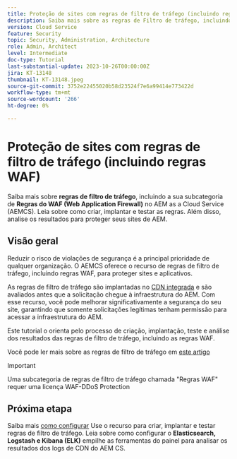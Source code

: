 ```yaml
---
title: Proteção de sites com regras de filtro de tráfego (incluindo regras WAF)
description: Saiba mais sobre as regras de Filtro de tráfego, incluindo a subcategoria de regras do Firewall de aplicações Web (WAF). Como criar, implantar e testar as regras. Além disso, analise os resultados para proteger seus sites de AEM.
version: Cloud Service
feature: Security
topic: Security, Administration, Architecture
role: Admin, Architect
level: Intermediate
doc-type: Tutorial
last-substantial-update: 2023-10-26T00:00:00Z
jira: KT-13148
thumbnail: KT-13148.jpeg
source-git-commit: 3752e22455020b58d23524f7e6a99414e773422d
workflow-type: tm+mt
source-wordcount: '266'
ht-degree: 0%

---
```



# Proteção de sites com regras de filtro de tráfego (incluindo regras WAF)

Saiba mais sobre **regras de filtro de tráfego**, incluindo a sua subcategoria de **Regras do WAF (Web Application Firewall)** no AEM as a Cloud Service (AEMCS). Leia sobre como criar, implantar e testar as regras. Além disso, analise os resultados para proteger seus sites de AEM.

## Visão geral

Reduzir o risco de violações de segurança é a principal prioridade de qualquer organização. O AEMCS oferece o recurso de regras de filtro de tráfego, incluindo regras WAF, para proteger sites e aplicativos.

As regras de filtro de tráfego são implantadas no [CDN integrada](https://experienceleague.adobe.com/docs/experience-manager-cloud-service/content/implementing/content-delivery/cdn.html) e são avaliados antes que a solicitação chegue à infraestrutura do AEM. Com esse recurso, você pode melhorar significativamente a segurança do seu site, garantindo que somente solicitações legítimas tenham permissão para acessar a infraestrutura do AEM.

Este tutorial o orienta pelo processo de criação, implantação, teste e análise dos resultados das regras de filtro de tráfego, incluindo as regras WAF.

Você pode ler mais sobre as regras de filtro de tráfego em [este artigo](https://experienceleague.adobe.com/docs/experience-manager-cloud-service/content/security/traffic-filter-rules-including-waf.html?lang=en)

>[!IMPORTANT]
>
> Uma subcategoria de regras de filtro de tráfego chamada &quot;Regras WAF&quot; requer uma licença WAF-DDoS Protection


## Próxima etapa

Saiba mais [como configurar](./how-to-setup.md) Use o recurso para criar, implantar e testar regras de filtro de tráfego. Leia sobre como configurar o **Elasticsearch, Logstash e Kibana (ELK)** empilhe as ferramentas do painel para analisar os resultados dos logs de CDN do AEM CS.



